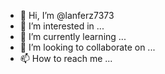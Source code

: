 - 👋 Hi, I’m @lanferz7373
- 👀 I’m interested in ...
- 🌱 I’m currently learning ...
- 💞️ I’m looking to collaborate on ...
- 📫 How to reach me ...

<!---
lanferz7373/lanferz7373 is a ✨ special ✨ repository because its `README.md` (this file) appears on your GitHub profile.
You can click the Preview link to take a look at your changes.
--->
